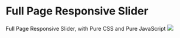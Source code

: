 # Full Page Responsive Slider
Full Page Responsive Slider, with Pure CSS and Pure JavaScript
![](full-page-responsive-slider.gif)
